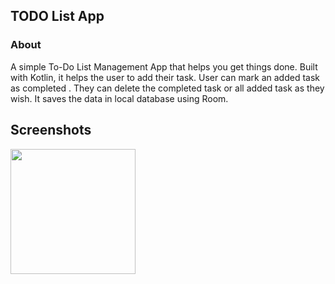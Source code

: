 ## TODO List App
###  About
A simple To-Do List Management App that helps you get things done. Built with Kotlin, it helps the user to add their task. User can mark an added task as completed . They can delete the completed task or all added task as they wish. It saves the data in local database using Room.

##  Screenshots
<div style="display:flex;">
<img src=Screenshots\Screenshot (321).png"" width="200">



